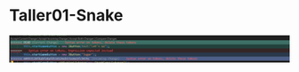 # Taller01-Snake
<img title="captura_integrante 1" alt="Alt text" src="/image/captura_integrante1.png">